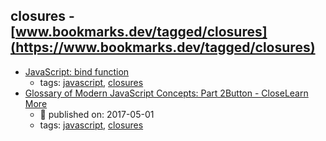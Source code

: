 closures - [www.bookmarks.dev/tagged/closures](https://www.bookmarks.dev/tagged/closures)
---
* [JavaScript: bind function](http://krasimirtsonev.com/blog/article/JavaScript-bind-function-setting-a-scope)
    * tags: [javascript](../tagged/javascript.md), [closures](../tagged/closures.md)
* [Glossary of Modern JavaScript Concepts: Part 2Button - CloseLearn More](https://auth0.com/blog/glossary-of-modern-javascript-concepts-part-2/)
    * :calendar: published on: 2017-05-01
    * tags: [javascript](../tagged/javascript.md), [closures](../tagged/closures.md)
